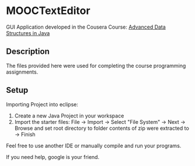 # MOOCTextEditor
GUI Application developed in the Cousera Course: [Advanced Data Structures in Java](https://www.coursera.org/learn/advanced-data-structures)

## Description
The files provided here were used for completing the course programming assignments.

## Setup

Importing Project into eclipse:

1. Create a new Java Project in your workspace
2. Import the starter files: File -> Import -> Select "File System" -> Next -> Browse and set root directory to folder contents of zip were extracted to -> Finish

Feel free to use another IDE or manually compile and run your programs.

If you need help, google is your friend.
